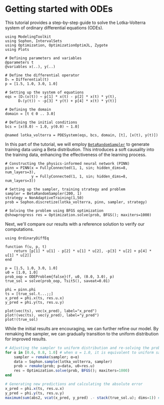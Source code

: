 # Getting started with ODEs

This tutorial provides a step-by-step guide to solve the Lotka-Volterra system of ordinary differential equations (ODEs).

```@example ODE
using ModelingToolkit
using Sophon, IntervalSets
using Optimization, OptimizationOptimJL, Zygote
using Plots

# Defining parameters and variables
@parameters t
@variables x(..), y(..)

# Define the differential operator
Dₜ = Differential(t)
p = [1.5, 1.0, 3.0, 1.0]

# Setting up the system of equations
eqs = [Dₜ(x(t)) ~ p[1] * x(t) - p[2] * x(t) * y(t),
      Dₜ(y(t)) ~ -p[3] * y(t) + p[4] * x(t) * y(t)]

# Defining the domain
domain = [t ∈ 0 .. 3.0]

# Defining the initial conditions
bcs = [x(0.0) ~ 1.0, y(0.0) ~ 1.0]

@named lotka_volterra = PDESystem(eqs, bcs, domain, [t], [x(t), y(t)])
```

In this part of the tutorial, we will employ [`BetaRandomSampler`](@ref) to generate training data using a Beta distribution. This introduces a soft causality into the training data, enhancing the effectiveness of the learning process.

```@example ODE
# Constructing the physics-informed neural network (PINN)
pinn = PINN(x = FullyConnected(1, 1, sin; hidden_dims=8, num_layers=3),
            y = FullyConnected(1, 1, sin; hidden_dims=8, num_layers=3))

# Setting up the sampler, training strategy and problem
sampler = BetaRandomSampler(200, 1)
strategy = NonAdaptiveTraining(1,50)
prob = Sophon.discretize(lotka_volterra, pinn, sampler, strategy)

# Solving the problem using BFGS optimization
@showprogress res = Optimization.solve(prob, BFGS(); maxiters=1000)
```
Next, we'll compare our results with a reference solution to verify our computations.

```@example ODE
using OrdinaryDiffEq

function f(u, p, t)
    return [p[1] * u[1] - p[2] * u[1] * u[2], -p[3] * u[2] + p[4] * u[1] * u[2]]
end

p = [1.5, 1.0, 3.0, 1.0]
u0 = [1.0, 1.0]
prob_oop = ODEProblem{false}(f, u0, (0.0, 3.0), p)
true_sol = solve(prob_oop, Tsit5(), saveat=0.01)

phi = pinn.phi
ts = [true_sol.t...;;]
x_pred = phi.x(ts, res.u.x)
y_pred = phi.y(ts, res.u.y)

plot(vec(ts), vec(x_pred), label="x_pred")
plot!(vec(ts), vec(y_pred), label="y_pred")
plot!(true_sol)
```

While the initial results are encouraging, we can further refine our model. By remaking the sampler, we can gradually transition to the uniform distribution for improved results.

```julia
# Adjusting the sampler to uniform distribution and re-solving the problem
for α in [0.6, 0.8, 1.0] # when α = 1.0, it is equivalent to uniform sampling
    sampler = remake(sampler; α=α)
    data = Sophon.sample(lotka_volterra, sampler)
    prob = remake(prob; p=data, u0=res.u)
    res = Optimization.solve(prob, BFGS(); maxiters=1000)
end

# Generating new predictions and calculating the absolute error
x_pred = phi.x(ts, res.u.x)
y_pred = phi.y(ts, res.u.y)
maximum(sum(abs2, vcat(x_pred, y_pred) .- stack(true_sol.u); dims=1)) # print the absolute error
```
